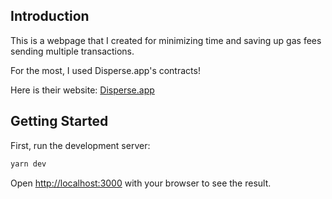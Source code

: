 ## Introduction

This is a webpage that I created for minimizing time and saving up gas fees sending multiple transactions.

For the most, I used Disperse.app's contracts!

Here is their website:
[Disperse.app](https://disperse.app/)

## Getting Started

First, run the development server:

```bash
yarn dev
```

Open [http://localhost:3000](http://localhost:3000) with your browser to see the result.

